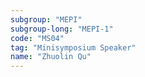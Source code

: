 ```yaml
---
subgroup: "MEPI"
subgroup-long: "MEPI-1"
code: "MS04"
tag: "Minisymposium Speaker"
name: "Zhuolin Qu"
---
```

